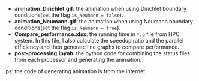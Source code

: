 - **animation_Dirichlet.gif**: the animation when using Dirichlet boundary conditions(set the flag `is_Neumann = false`).
- **animation_Neumann.gif**: the animation when using Neumann boundary conditions(set the flag `is_Neumann = true`).
- **Compare_performance.xlsx**: the running time in `*.o` file from HPC system. In this file, I also calculate the speedup ratio and the parallel efficiency and  then generate line graphs to compare performance.
- **post-processing.ipynb**: the python code for combining the status files from each processor and generating the animation.

ps: the code of generating animation is from the internet